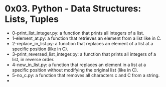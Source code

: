 # 0x03. Python - Data Structures: Lists, Tuples

* 0-print_list_integer.py: a function that prints all integers of a list.
* 1-element_at.py: a function that retrieves an element from a list like in C.
* 2-replace_in_list.py: a function that replaces an element of a list at a specific position (like in C).
* 3-print_reversed_list_integer.py: a function that prints all integers of a list, in reverse order.
* 4-new_in_list.py: a function that replaces an element in a list at a specific position without modifying the original list (like in C).
* 5-no_c.py: a function that removes all characters c and C from a string.
* 